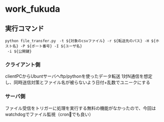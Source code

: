 # work_fukuda

## 実行コマンド

```
python file_transfer.py　-t ${対象のcsvファイル} -r ${転送先のパス} -H ${ホスト名} -P ${ポート番号} -I ${ユーザ名}
 -i ${公開鍵}
```

### クライアント側
clientPCからUbuntサーバへftp/pythonを使ったデータ転送
1対N通信を想定し、同時送信対策とファイル名が被らないよう日付+乱数でユニークにする


### サーバ側
ファイル受信をトリガーに処理を実行する無料の機能がなかったので、今回はwatchdogでファイル監視（cronでも良い）



